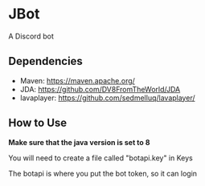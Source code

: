 # JBot
A Discord bot


## Dependencies
* Maven: https://maven.apache.org/
* JDA: https://github.com/DV8FromTheWorld/JDA
* lavaplayer: https://github.com/sedmelluq/lavaplayer/

## How to Use

**Make sure that the java version is set to 8**

You will need to create a file called "botapi.key" in Keys

The botapi is where you put the bot token, so it can login
